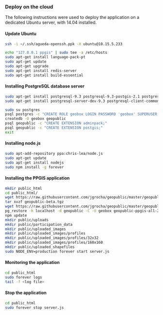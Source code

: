 ### Deploy on the cloud 

The following instructions were used to deploy the application on a dedicated Ubuntu server, with 14.04 installed.

#### Update Ubuntu

```bash
ssh -i ~/.ssh/agueda-openssh.ppk -X ubuntu@10.15.5.233
```

```bash
echo "127.0.0.1 ppgis" | sudo tee -a /etc/hosts
sudo apt-get install language-pack-pt
sudo apt-get update
sudo apt-get upgrade
sudo apt-get install redis-server
sudo apt-get install build-essential
```

#### Installing PostgreSQL database server

```bash
sudo apt-get install postgresql-9.3 postgresql-9.3-postgis-2.1 postgresql-contrib
sudo apt-get install postgresql-server-dev-9.3 postgresql-client-common postgresql-client-9.3
```

```bash
sudo su postgres
psql postgres -c "CREATE ROLE geobox LOGIN PASSWORD 'geobox' SUPERUSER INHERIT CREATEDB CREATEROLE REPLICATION;"
createdb -O geobox geopublic
psql geopublic -c "CREATE EXTENSION adminpack;"
psql geopublic -c "CREATE EXTENSION postgis;"
exit
```

#### Installing node.js

```bash
sudo apt-add-repository ppa:chris-lea/node.js
sudo apt-get update
sudo apt-get install nodejs
sudo npm install -g forever
```

#### Installing the PPGIS application

```bash
mkdir public_html
cd public_html/
wget https://raw.githubusercontent.com/jgrocha/geopublic/master/geopublic-beta.tgz
tar xvzf geopublic-beta.tgz
wget https://raw.githubusercontent.com/jgrocha/geopublic/master/geopublic-ppgis-all-20141014.backup
pg_restore -h localhost -d geopublic -C -U geobox geopublic-ppgis-all-20141014.backup
npm update
mkdir public/uploads
mkdir public/participation_data
mkdir public/uploaded_images
mkdir public/uploaded_images/profiles
mkdir public/uploaded_images/profiles/32x32
mkdir public/uploaded_images/profiles/160x160
mkdir public/uploaded_shapefiles
sudo NODE_ENV=production forever start server.js
```

#### Monitoring the application

```bash
cd public_html
sudo forever logs
tail -f <log file>
```

#### Stop the application

```bash
cd public_html
sudo forever stop server.js
```
